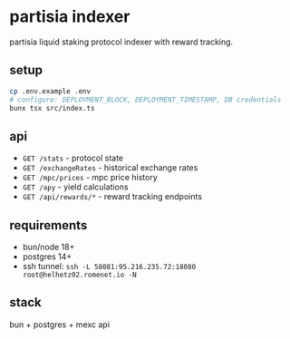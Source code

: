 # partisia indexer

partisia liquid staking protocol indexer with reward tracking.

## setup

```bash
cp .env.example .env
# configure: DEPLOYMENT_BLOCK, DEPLOYMENT_TIMESTAMP, DB credentials
bunx tsx src/index.ts
```

## api

- `GET /stats` - protocol state
- `GET /exchangeRates` - historical exchange rates
- `GET /mpc/prices` - mpc price history
- `GET /apy` - yield calculations
- `GET /api/rewards/*` - reward tracking endpoints

## requirements

- bun/node 18+
- postgres 14+
- ssh tunnel: `ssh -L 58081:95.216.235.72:18080 root@helhetz02.romenet.io -N`

## stack

bun + postgres + mexc api